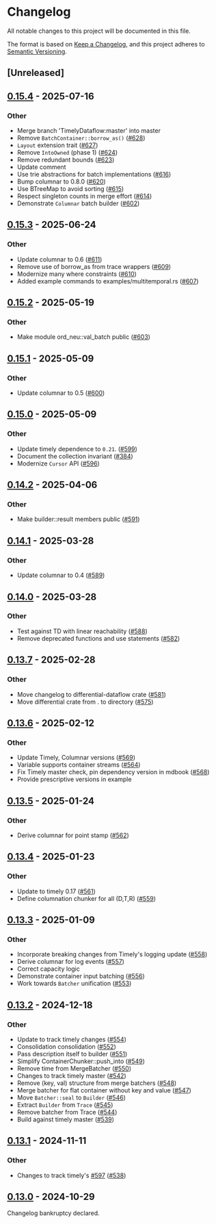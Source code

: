 # Changelog

All notable changes to this project will be documented in this file.

The format is based on [Keep a Changelog](https://keepachangelog.com/en/1.0.0/),
and this project adheres to [Semantic Versioning](https://semver.org/spec/v2.0.0.html).

## [Unreleased]

## [0.15.4](https://github.com/hdz284/differential-dataflow/compare/differential-dataflow-v0.15.3...differential-dataflow-v0.15.4) - 2025-07-16

### Other

- Merge branch 'TimelyDataflow:master' into master
- Remove `BatchContainer::borrow_as()` ([#628](https://github.com/hdz284/differential-dataflow/pull/628))
- `Layout` extension trait ([#627](https://github.com/hdz284/differential-dataflow/pull/627))
- Remove `IntoOwned` (phase 1) ([#624](https://github.com/hdz284/differential-dataflow/pull/624))
- Remove redundant bounds ([#623](https://github.com/hdz284/differential-dataflow/pull/623))
- Update comment
- Use trie abstractions for batch implementations ([#616](https://github.com/hdz284/differential-dataflow/pull/616))
- Bump columnar to 0.8.0 ([#620](https://github.com/hdz284/differential-dataflow/pull/620))
- Use BTreeMap to avoid sorting ([#615](https://github.com/hdz284/differential-dataflow/pull/615))
- Respect singleton counts in merge effort ([#614](https://github.com/hdz284/differential-dataflow/pull/614))
- Demonstrate `Columnar` batch builder ([#602](https://github.com/hdz284/differential-dataflow/pull/602))

## [0.15.3](https://github.com/TimelyDataflow/differential-dataflow/compare/differential-dataflow-v0.15.2...differential-dataflow-v0.15.3) - 2025-06-24

### Other

- Update columnar to 0.6 ([#611](https://github.com/TimelyDataflow/differential-dataflow/pull/611))
- Remove use of borrow_as from trace wrappers ([#609](https://github.com/TimelyDataflow/differential-dataflow/pull/609))
- Modernize many where constraints ([#610](https://github.com/TimelyDataflow/differential-dataflow/pull/610))
- Added example commands to examples/multitemporal.rs ([#607](https://github.com/TimelyDataflow/differential-dataflow/pull/607))

## [0.15.2](https://github.com/TimelyDataflow/differential-dataflow/compare/differential-dataflow-v0.15.1...differential-dataflow-v0.15.2) - 2025-05-19

### Other

- Make module ord_neu::val_batch public ([#603](https://github.com/TimelyDataflow/differential-dataflow/pull/603))

## [0.15.1](https://github.com/TimelyDataflow/differential-dataflow/compare/differential-dataflow-v0.15.0...differential-dataflow-v0.15.1) - 2025-05-09

### Other

- Update columnar to 0.5 ([#600](https://github.com/TimelyDataflow/differential-dataflow/pull/600))

## [0.15.0](https://github.com/TimelyDataflow/differential-dataflow/compare/differential-dataflow-v0.14.2...differential-dataflow-v0.15.0) - 2025-05-09

### Other

- Update timely dependence to `0.21`. ([#599](https://github.com/TimelyDataflow/differential-dataflow/pull/599))
- Document the collection invariant ([#384](https://github.com/TimelyDataflow/differential-dataflow/pull/384))
- Modernize `Cursor` API ([#596](https://github.com/TimelyDataflow/differential-dataflow/pull/596))

## [0.14.2](https://github.com/TimelyDataflow/differential-dataflow/compare/differential-dataflow-v0.14.1...differential-dataflow-v0.14.2) - 2025-04-06

### Other

- Make builder::result members public ([#591](https://github.com/TimelyDataflow/differential-dataflow/pull/591))

## [0.14.1](https://github.com/TimelyDataflow/differential-dataflow/compare/differential-dataflow-v0.14.0...differential-dataflow-v0.14.1) - 2025-03-28

### Other

- Update columnar to 0.4 ([#589](https://github.com/TimelyDataflow/differential-dataflow/pull/589))

## [0.14.0](https://github.com/TimelyDataflow/differential-dataflow/compare/differential-dataflow-v0.13.7...differential-dataflow-v0.14.0) - 2025-03-28

### Other

- Test against TD with linear reachability ([#588](https://github.com/TimelyDataflow/differential-dataflow/pull/588))
- Remove deprecated functions and use statements ([#582](https://github.com/TimelyDataflow/differential-dataflow/pull/582))

## [0.13.7](https://github.com/TimelyDataflow/differential-dataflow/compare/differential-dataflow-v0.13.6...differential-dataflow-v0.13.7) - 2025-02-28

### Other

- Move changelog to differential-dataflow crate ([#581](https://github.com/TimelyDataflow/differential-dataflow/pull/581))
- Move differential crate from . to directory ([#575](https://github.com/TimelyDataflow/differential-dataflow/pull/575))

## [0.13.6](https://github.com/TimelyDataflow/differential-dataflow/compare/differential-dataflow-v0.13.5...differential-dataflow-v0.13.6) - 2025-02-12

### Other

- Update Timely, Columnar versions ([#569](https://github.com/TimelyDataflow/differential-dataflow/pull/569))
- Variable supports container streams ([#564](https://github.com/TimelyDataflow/differential-dataflow/pull/564))
- Fix Timely master check, pin dependency version in mdbook ([#568](https://github.com/TimelyDataflow/differential-dataflow/pull/568))
- Provide prescriptive versions in example

## [0.13.5](https://github.com/TimelyDataflow/differential-dataflow/compare/differential-dataflow-v0.13.4...differential-dataflow-v0.13.5) - 2025-01-24

### Other

- Derive columnar for point stamp ([#562](https://github.com/TimelyDataflow/differential-dataflow/pull/562))

## [0.13.4](https://github.com/TimelyDataflow/differential-dataflow/compare/differential-dataflow-v0.13.3...differential-dataflow-v0.13.4) - 2025-01-23

### Other

- Update to timely 0.17 ([#561](https://github.com/TimelyDataflow/differential-dataflow/pull/561))
- Define columnation chunker for all (D,T,R) ([#559](https://github.com/TimelyDataflow/differential-dataflow/pull/559))

## [0.13.3](https://github.com/TimelyDataflow/differential-dataflow/compare/differential-dataflow-v0.13.2...differential-dataflow-v0.13.3) - 2025-01-09

### Other

- Incorporate breaking changes from Timely's logging update ([#558](https://github.com/TimelyDataflow/differential-dataflow/pull/558))
- Derive columnar for log events ([#557](https://github.com/TimelyDataflow/differential-dataflow/pull/557))
- Correct capacity logic
- Demonstrate container input batching ([#556](https://github.com/TimelyDataflow/differential-dataflow/pull/556))
- Work towards `Batcher` unification ([#553](https://github.com/TimelyDataflow/differential-dataflow/pull/553))

## [0.13.2](https://github.com/TimelyDataflow/differential-dataflow/compare/differential-dataflow-v0.13.1...differential-dataflow-v0.13.2) - 2024-12-18

### Other

- Update to track timely changes ([#554](https://github.com/TimelyDataflow/differential-dataflow/pull/554))
- Consolidation consolidation ([#552](https://github.com/TimelyDataflow/differential-dataflow/pull/552))
- Pass description itself to builder ([#551](https://github.com/TimelyDataflow/differential-dataflow/pull/551))
- Simplify ContainerChunker::push_into ([#549](https://github.com/TimelyDataflow/differential-dataflow/pull/549))
- Remove time from MergeBatcher ([#550](https://github.com/TimelyDataflow/differential-dataflow/pull/550))
- Changes to track timely master ([#542](https://github.com/TimelyDataflow/differential-dataflow/pull/542))
- Remove (key, val) structure from merge batchers ([#548](https://github.com/TimelyDataflow/differential-dataflow/pull/548))
- Merge batcher for flat container without key and value ([#547](https://github.com/TimelyDataflow/differential-dataflow/pull/547))
- Move `Batcher::seal` to `Builder` ([#546](https://github.com/TimelyDataflow/differential-dataflow/pull/546))
- Extract `Builder` from `Trace` ([#545](https://github.com/TimelyDataflow/differential-dataflow/pull/545))
- Remove batcher from Trace ([#544](https://github.com/TimelyDataflow/differential-dataflow/pull/544))
- Build against timely master ([#539](https://github.com/TimelyDataflow/differential-dataflow/pull/539))

## [0.13.1](https://github.com/TimelyDataflow/differential-dataflow/compare/differential-dataflow-v0.13.0...differential-dataflow-v0.13.1) - 2024-11-11

### Other

- Changes to track timely's [#597](https://github.com/TimelyDataflow/differential-dataflow/pull/597) ([#538](https://github.com/TimelyDataflow/differential-dataflow/pull/538))

## [0.13.0](https://github.com/TimelyDataflow/differential-dataflow/compare/differential-dataflow-v0.12.0...differential-dataflow-v0.13.0) - 2024-10-29

Changelog bankruptcy declared.
